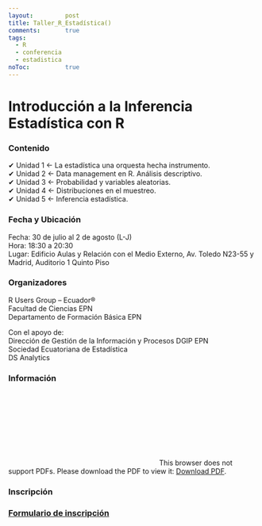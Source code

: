 ```yaml
---
layout: 		post
title: Taller_R_Estadística()
comments:		true
tags: 
  - R
  - conferencia
  - estadistica
noToc:			true
---
```



Introducción a la Inferencia Estadística con R
===================

### Contenido

✔ Unidad 1 <- La estadística una orquesta hecha instrumento.  
✔ Unidad 2 <- Data management en R. Análisis descriptivo.  
✔ Unidad 3 <- Probabilidad y variables aleatorias.  
✔ Unidad 4 <- Distribuciones en el muestreo.  
✔ Unidad 5 <- Inferencia estadística.  

### Fecha y Ubicación

Fecha: 30 de julio al 2 de agosto (L-J)  
Hora: 18:30 a 20:30  
Lugar: Edificio Aulas y Relación con el Medio Externo, Av. Toledo N23-55 y Madrid, Auditorio 1 Quinto Piso  
  
### Organizadores

R Users Group – Ecuador®  
Facultad de Ciencias EPN  
Departamento de Formación Básica EPN  

Con el apoyo de:  
Dirección de Gestión de la Información y Procesos DGIP EPN  
Sociedad Ecuatoriana de Estadística  
DS Analytics  

### Información

<object data="http://rusersgroup.com/pdf/inf_rstat/Taller de Introducción a la Inferencia Estadística - RUGE.pdf" type="application/pdf" width="1100px" height="800px">
    <embed src="http://rusersgroup.com/pdf/inf_rstat/Taller de Introducción a la Inferencia Estadística - RUGE.pdf">
        This browser does not support PDFs. Please download the PDF to view it: <a href="https://www.rstudio.com/wp-content/uploads/2015/03/rmarkdown-spanish.pdf">Download PDF</a>.</p>
    </embed>
</object>


### Inscripción

### [Formulario de inscripción](https://goo.gl/forms/r9zVD5uaF6lsO5c23)  
  
  


